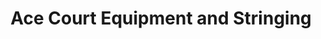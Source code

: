 ---
title: "Ace Court Equipment and Stringing"
url: /flagstaff/ace-court-equipment-and-stringing/
shop: Sport
---